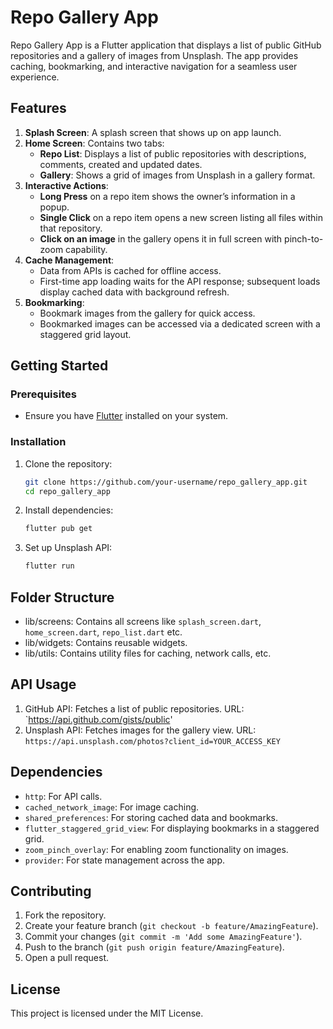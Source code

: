 # Repo Gallery App

Repo Gallery App is a Flutter application that displays a list of public GitHub repositories and a gallery of images from Unsplash. The app provides caching, bookmarking, and interactive navigation for a seamless user experience.

## Features

1. **Splash Screen**: A splash screen that shows up on app launch.
2. **Home Screen**: Contains two tabs:
   - **Repo List**: Displays a list of public repositories with descriptions, comments, created and updated dates.
   - **Gallery**: Shows a grid of images from Unsplash in a gallery format.
3. **Interactive Actions**:
   - **Long Press** on a repo item shows the owner’s information in a popup.
   - **Single Click** on a repo item opens a new screen listing all files within that repository.
   - **Click on an image** in the gallery opens it in full screen with pinch-to-zoom capability.
4. **Cache Management**: 
   - Data from APIs is cached for offline access.
   - First-time app loading waits for the API response; subsequent loads display cached data with background refresh.
5. **Bookmarking**:
   - Bookmark images from the gallery for quick access.
   - Bookmarked images can be accessed via a dedicated screen with a staggered grid layout.

## Getting Started

### Prerequisites
- Ensure you have [Flutter](https://flutter.dev/docs/get-started/install) installed on your system.

### Installation
1. Clone the repository:
   ```bash
   git clone https://github.com/your-username/repo_gallery_app.git
   cd repo_gallery_app

2. Install dependencies:
   ```bash
   flutter pub get

3. Set up Unsplash API:
   ```bash
   flutter run

## Folder Structure
- lib/screens: Contains all screens like `splash_screen.dart`, `home_screen.dart`, `repo_list.dart` etc.
- lib/widgets: Contains reusable widgets.
- lib/utils: Contains utility files for caching, network calls, etc.

## API Usage
1. GitHub API: Fetches a list of public repositories.
   URL: `https://api.github.com/gists/public'
2. Unsplash API: Fetches images for the gallery view.
   URL: `https://api.unsplash.com/photos?client_id=YOUR_ACCESS_KEY`

## Dependencies
  - `http`: For API calls.
  - `cached_network_image`: For image caching.
  - `shared_preferences`: For storing cached data and bookmarks.
  - `flutter_staggered_grid_view`: For displaying bookmarks in a staggered grid.
  - `zoom_pinch_overlay`: For enabling zoom functionality on images.
  - `provider`: For state management across the app.

## Contributing
1. Fork the repository.
2. Create your feature branch (`git checkout -b feature/AmazingFeature`).
3. Commit your changes (`git commit -m 'Add some AmazingFeature'`).
4. Push to the branch (`git push origin feature/AmazingFeature`).
5. Open a pull request.

## License
This project is licensed under the MIT License.
